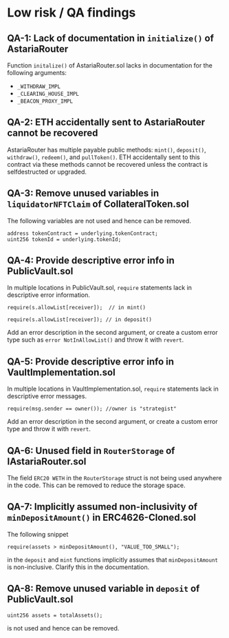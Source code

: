 # Low risk / QA findings

## QA-1: Lack of documentation in `initialize()` of AstariaRouter

Function `initalize()` of AstariaRouter.sol lacks in documentation for the following arguments:

- `_WITHDRAW_IMPL`
- `_CLEARING_HOUSE_IMPL`
- `_BEACON_PROXY_IMPL`

## QA-2: ETH accidentally sent to AstariaRouter cannot be recovered

AstariaRouter has multiple payable public methods: `mint()`, `deposit()`, `withdraw()`, `redeem()`, and `pullToken()`. ETH accidentally sent to this contract via these methods cannot be recovered unless the contract is selfdestructed or upgraded.

## QA-3: Remove unused variables in `liquidatorNFTClaim` of CollateralToken.sol

The following variables are not used and hence can be removed.

```solidity
address tokenContract = underlying.tokenContract;
uint256 tokenId = underlying.tokenId;
```

## QA-4: Provide descriptive error info in PublicVault.sol

In multiple locations in PublicVault.sol, `require` statements lack in descriptive error information. 

```solidity
require(s.allowList[receiver]);  // in mint()
```

```solidity
require(s.allowList[receiver]); // in deposit()
```

Add an error description in the second argument, or create a custom error type such as `error NotInAllowList()` and throw it with `revert`.

## QA-5: Provide descriptive error info in VaultImplementation.sol

In multiple locations in VaultImplementation.sol, `require` statements lack in descriptive error messages.

```solidity
require(msg.sender == owner()); //owner is "strategist"
```

Add an error description in the second argument, or create a custom error type and throw it with `revert`. 

## QA-6: Unused field in `RouterStorage` of IAstariaRouter.sol

The field `ERC20 WETH` in the `RouterStorage` struct is not being used anywhere in the code. This can be removed to reduce the storage space.

## QA-7: Implicitly assumed non-inclusivity of `minDepositAmount()` in ERC4626-Cloned.sol

The following snippet

```solidity
require(assets > minDepositAmount(), "VALUE_TOO_SMALL");
```

in the `deposit` and `mint` functions implicitly assumes that `minDepositAmount` is non-inclusive. Clarify this in the documentation.

## QA-8: Remove unused variable in `deposit` of PublicVault.sol

```solidity
uint256 assets = totalAssets();
```

is not used and hence can be removed.